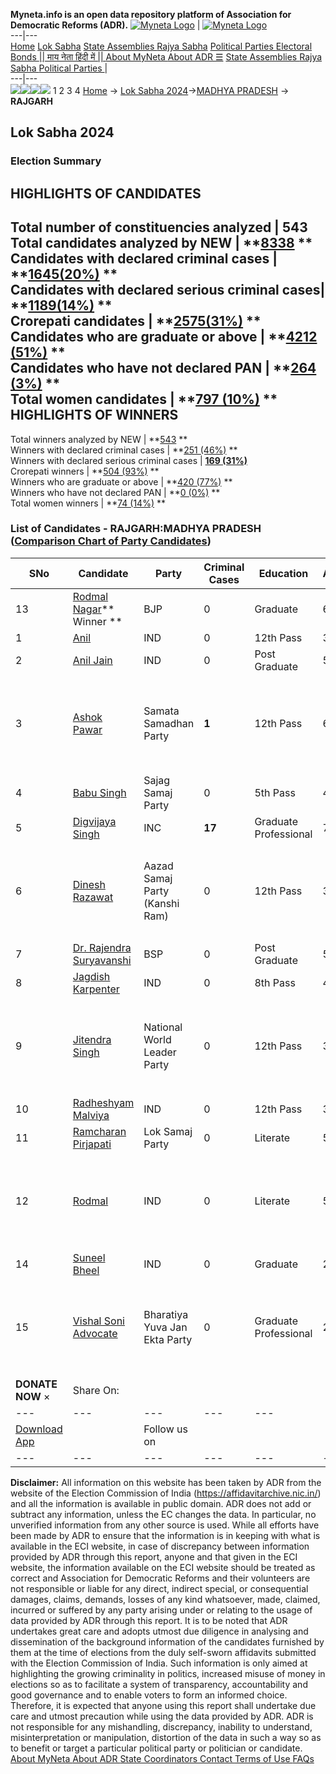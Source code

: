 **Myneta.info is an open data repository platform of Association for Democratic Reforms (ADR).**
[![Myneta Logo](https://www.myneta.info/lib/img/myneta-logo.png)](https://www.myneta.info/) | [![Myneta Logo](https://www.myneta.info/lib/img/adr-logo.png)](https://adrindia.org)  
---|---  
[Home](https://www.myneta.info/) [Lok Sabha](https://www.myneta.info/#ls "Lok Sabha") [ State Assemblies ](https://www.myneta.info/#sa "State Assemblies") [Rajya Sabha](https://www.myneta.info/#rs "Rajya Sabha") [Political Parties ](https://www.myneta.info/party "Political Parties") [ Electoral Bonds ](https://www.myneta.info/electoral_bonds "Electoral Bonds") [ || माय नेता हिंदी में || ](https://translate.google.co.in/translate?prev=hp&hl=en&js=y&u=www.myneta.info&sl=en&tl=hi&history_state0=) [ About MyNeta ](https://adrindia.org/content/about-myneta) [ About ADR ](https://adrindia.org/about-adr/who-we-are) [☰](javascript:void\(0\))
[ State Assemblies ](https://www.myneta.info/#sa "State Assemblies") [ Rajya Sabha ](https://www.myneta.info/#rs "Rajya Sabha") [ Political Parties ](https://www.myneta.info/party "Political Parties")
|   
---|---  
![](https://www.myneta.info/lib/img/banner/banner-1.png)![](https://www.myneta.info/lib/img/banner/banner-2.png)![](https://www.myneta.info/lib/img/banner/banner-3.png)![](https://www.myneta.info/lib/img/banner/banner-4.png)
1  2  3  4 
[Home](https://www.myneta.info/) → [Lok Sabha 2024](https://www.myneta.info/LokSabha2024/)→[MADHYA PRADESH](https://www.myneta.info/LokSabha2024/index.php?action=show_constituencies&state_id=20) → **RAJGARH**
### 
## Lok Sabha 2024
###  Election Summary 
HIGHLIGHTS OF CANDIDATES  
---  
Total number of constituencies analyzed |  543   
Total candidates analyzed by NEW | **[8338](https://www.myneta.info/LokSabha2024/index.php?action=summary&subAction=candidates_analyzed&sort=candidate#summary) **  
Candidates with declared criminal cases | **[1645(20%)](https://www.myneta.info/LokSabha2024/index.php?action=summary&subAction=crime&sort=candidate#summary) **  
Candidates with declared serious criminal cases| **[1189(14%)](https://www.myneta.info/LokSabha2024/index.php?action=summary&subAction=serious_crime&sort=candidate#summary) **  
Crorepati candidates | **[2575(31%)](https://www.myneta.info/LokSabha2024/index.php?action=summary&subAction=crorepati&sort=candidate#summary) **  
Candidates who are graduate or above | **[4212 (51%)](https://www.myneta.info/LokSabha2024/index.php?action=summary&subAction=education&sort=candidate#summary) **  
Candidates who have not declared PAN | **[264 (3%)](https://www.myneta.info/LokSabha2024/index.php?action=summary&subAction=without_pan&sort=candidate#summary) **  
Total women candidates | **[797 (10%)](https://www.myneta.info/LokSabha2024/index.php?action=summary&subAction=women_candidate&sort=candidate#summary) **  
HIGHLIGHTS OF WINNERS  
---  
Total winners analyzed by NEW | **[543](https://www.myneta.info/LokSabha2024/index.php?action=summary&subAction=winner_analyzed&sort=candidate#summary) **  
Winners with declared criminal cases | **[251 (46%)](https://www.myneta.info/LokSabha2024/index.php?action=summary&subAction=winner_crime&sort=candidate#summary) **  
Winners with declared serious criminal cases | **[169 (31%)](https://www.myneta.info/LokSabha2024/index.php?action=summary&subAction=winner_serious_crime&sort=candidate#summary)**  
Crorepati winners | **[504 (93%)](https://www.myneta.info/LokSabha2024/index.php?action=summary&subAction=winner_crorepati&sort=candidate#summary) **  
Winners who are graduate or above | **[420 (77%)](https://www.myneta.info/LokSabha2024/index.php?action=summary&subAction=winner_education&sort=candidate#summary) **  
Winners who have not declared PAN | **[0 (0%)](https://www.myneta.info/LokSabha2024/index.php?action=summary&subAction=winner_without_pan&sort=candidate#summary) **  
Total women winners | **[74 (14%)](https://www.myneta.info/LokSabha2024/index.php?action=summary&subAction=winner_women&sort=candidate#summary) **  
### List of Candidates - RAJGARH:MADHYA PRADESH ([Comparison Chart of Party Candidates](https://www.myneta.info/LokSabha2024/comparisonchart.php?constituency_id=249))
SNo | Candidate| Party| Criminal Cases| Education| Age| Total Assets| Liabilities  
---|---|---|---|---|---|---|---  
13  | [Rodmal Nagar](https://www.myneta.info/LokSabha2024/candidate.php?candidate_id=3553)** Winner ** | BJP | 0 | Graduate| 63 | Rs 6,54,83,248 ~ 6 Crore+ | Rs 1,29,40,395 ~ 1 Crore+  
1  | [Anil](https://www.myneta.info/LokSabha2024/candidate.php?candidate_id=4699) | IND | 0 | 12th Pass| 33 | Rs 20,000 ~ 20 Thou+ | Rs 0 ~   
2  | [Anil Jain](https://www.myneta.info/LokSabha2024/candidate.php?candidate_id=3413) | IND | 0 | Post Graduate| 52 | Rs 20,45,045 ~ 20 Lacs+ | Rs 1,77,854 ~ 1 Lacs+  
3  | [Ashok Pawar](https://www.myneta.info/LokSabha2024/candidate.php?candidate_id=3412) | Samata Samadhan Party | **1** | 12th Pass| 63 | ![](https://myneta.info/image_v2.php?myneta_folder=LokSabha2024&candidate_id=3412&col=ta) | ![](https://myneta.info/image_v2.php?myneta_folder=LokSabha2024&candidate_id=3412&col=lia)  
4  | [Babu Singh](https://www.myneta.info/LokSabha2024/candidate.php?candidate_id=4185) | Sajag Samaj Party | 0 | 5th Pass| 42 | Rs 24,31,000 ~ 24 Lacs+ | Rs 0 ~   
5  | [Digvijaya Singh](https://www.myneta.info/LokSabha2024/candidate.php?candidate_id=3619) | INC | **17** | Graduate Professional| 77 | Rs 50,24,12,166 ~ 50 Crore+ | Rs 6,32,90,421 ~ 6 Crore+  
6  | [Dinesh Razawat](https://www.myneta.info/LokSabha2024/candidate.php?candidate_id=4700) | Aazad Samaj Party (Kanshi Ram) | 0 | 12th Pass| 32 | ![](https://myneta.info/image_v2.php?myneta_folder=LokSabha2024&candidate_id=4700&col=ta) | ![](https://myneta.info/image_v2.php?myneta_folder=LokSabha2024&candidate_id=4700&col=lia)  
7  | [Dr. Rajendra Suryavanshi](https://www.myneta.info/LokSabha2024/candidate.php?candidate_id=3549) | BSP | 0 | Post Graduate| 53 | Rs 1,23,27,561 ~ 1 Crore+ | Rs 2,41,000 ~ 2 Lacs+  
8  | [Jagdish Karpenter](https://www.myneta.info/LokSabha2024/candidate.php?candidate_id=3551) | IND | 0 | 8th Pass| 40 | Rs 62,90,018 ~ 62 Lacs+ | Rs 12,00,000 ~ 12 Lacs+  
9  | [Jitendra Singh](https://www.myneta.info/LokSabha2024/candidate.php?candidate_id=3550) | National World Leader Party | 0 | 12th Pass| 32 | ![](https://myneta.info/image_v2.php?myneta_folder=LokSabha2024&candidate_id=3550&col=ta) | ![](https://myneta.info/image_v2.php?myneta_folder=LokSabha2024&candidate_id=3550&col=lia)  
10  | [Radheshyam Malviya](https://www.myneta.info/LokSabha2024/candidate.php?candidate_id=3552) | IND | 0 | 12th Pass| 33 | Rs 2,89,567 ~ 2 Lacs+ | Rs 0 ~   
11  | [Ramcharan Pirjapati](https://www.myneta.info/LokSabha2024/candidate.php?candidate_id=4697) | Lok Samaj Party | 0 | Literate| 57 | Rs 2,45,000 ~ 2 Lacs+ | Rs 0 ~   
12  | [Rodmal](https://www.myneta.info/LokSabha2024/candidate.php?candidate_id=4698) | IND | 0 | Literate| 50 | ![](https://myneta.info/image_v2.php?myneta_folder=LokSabha2024&candidate_id=4698&col=ta) | ![](https://myneta.info/image_v2.php?myneta_folder=LokSabha2024&candidate_id=4698&col=lia)  
14  | [Suneel Bheel](https://www.myneta.info/LokSabha2024/candidate.php?candidate_id=4696) | IND | 0 | Graduate| 25 | Rs 50,000 ~ 50 Thou+ | Rs 0 ~   
15  | [Vishal Soni Advocate](https://www.myneta.info/LokSabha2024/candidate.php?candidate_id=4186) | Bharatiya Yuva Jan Ekta Party | 0 | Graduate Professional| 27 | ![](https://myneta.info/image_v2.php?myneta_folder=LokSabha2024&candidate_id=4186&col=ta) | ![](https://myneta.info/image_v2.php?myneta_folder=LokSabha2024&candidate_id=4186&col=lia)  
|  **DONATE NOW** × |  Share On:  | [](https://api.whatsapp.com/send?text=https%3A%2F%2Fmyneta.info%2Fpunjab2022%2Findex.php%3Faction%3Dshow_constituencies%26state_id%3D19) | [](https://www.facebook.com/sharer/sharer.php?u=https%3A%2F%2Fmyneta.info%2Fpunjab2022%2Findex.php%3Faction%3Dshow_constituencies%26state_id%3D19) | [](https://twitter.com/share?url=https%3A%2F%2Fmyneta.info%2Fpunjab2022%2Findex.php%3Faction%3Dshow_constituencies%26state_id%3D19)  
---|---|---|---|---  
| [ Download App ](https://play.google.com/store/apps/details?id=com.webrosoft.myneta1&pcampaignid=pcampaignidMKT-Other-global-all-co-prtnr-py-PartBadge-Mar2515-1) | [](https://play.google.com/store/apps/details?id=com.webrosoft.myneta1&pcampaignid=pcampaignidMKT-Other-global-all-co-prtnr-py-PartBadge-Mar2515-1) |  Follow us on  | [](https://www.facebook.com/adrindia.org/) | [](https://twitter.com/adrspeaks) | [](https://groups.google.com/g/national-election-watch?hl=en&pli=1) | [](https://www.instagram.com/adrspeaks/) | [](https://www.youtube.com/user/adrspeaks) | [](https://sharechat.com/profile/adrspeaks)  
---|---|---|---|---|---|---|---|---  
**Disclaimer:** All information on this website has been taken by ADR from the website of the Election Commission of India (https://affidavitarchive.nic.in/) and all the information is available in public domain. ADR does not add or subtract any information, unless the EC changes the data. In particular, no unverified information from any other source is used. While all efforts have been made by ADR to ensure that the information is in keeping with what is available in the ECI website, in case of discrepancy between information provided by ADR through this report, anyone and that given in the ECI website, the information available on the ECI website should be treated as correct and Association for Democratic Reforms and their volunteers are not responsible or liable for any direct, indirect special, or consequential damages, claims, demands, losses of any kind whatsoever, made, claimed, incurred or suffered by any party arising under or relating to the usage of data provided by ADR through this report. It is to be noted that ADR undertakes great care and adopts utmost due diligence in analysing and dissemination of the background information of the candidates furnished by them at the time of elections from the duly self-sworn affidavits submitted with the Election Commission of India. Such information is only aimed at highlighting the growing criminality in politics, increased misuse of money in elections so as to facilitate a system of transparency, accountability and good governance and to enable voters to form an informed choice. Therefore, it is expected that anyone using this report shall undertake due care and utmost precaution while using the data provided by ADR. ADR is not responsible for any mishandling, discrepancy, inability to understand, misinterpretation or manipulation, distortion of the data in such a way so as to benefit or target a particular political party or politician or candidate. 
[ About MyNeta ](https://adrindia.org/content/about-myneta) [ About ADR ](https://adrindia.org/about-adr/who-we-are) [ State Coordinators ](https://adrindia.org/about-adr/state-coordinators) [ Contact ](https://adrindia.org/contact-us) [ Terms of Use ](https://adrindia.org/content/adr-terms-use) [ FAQs ](https://adrindia.org/content/faqs)
